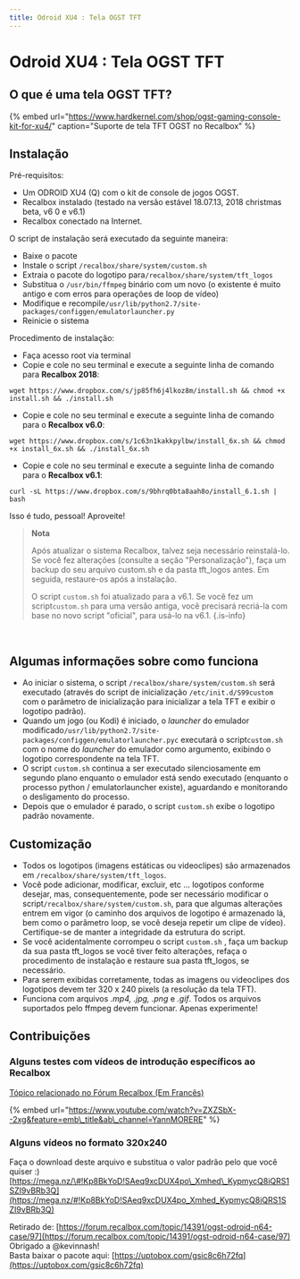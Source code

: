 ```yaml
---
title: Odroid XU4 : Tela OGST TFT
---
```


# Odroid XU4 : Tela OGST TFT

## O que é uma tela OGST TFT? <a id="o-que-e-uma-tela-ogst-tft"></a>

{% embed url="https://www.hardkernel.com/shop/ogst-gaming-console-kit-for-xu4/" caption="Suporte de tela TFT OGST no Recalbox" %}

## Instalação <a id="instalacao"></a>

Pré-requisitos:

* Um ODROID XU4 \(Q\) com o kit de console de jogos OGST.
* Recalbox instalado \(testado na versão estável 18.07.13, 2018 christmas beta, v6 0 e v6.1\)
* Recalbox conectado na Internet.

O script de instalação será executado da seguinte maneira:

* Baixe o pacote
* Instale o script `/recalbox/share/system/custom.sh`
* Extraia o pacote do logotipo para`/recalbox/share/system/tft_logos`
* Substitua o `/usr/bin/ffmpeg` binário com um novo \(o existente é muito antigo e com erros para operações de loop de vídeo\)
* Modifique e recompile`/usr/lib/python2.7/site-packages/configgen/emulatorlauncher.py`
* Reinicie o sistema

Procedimento de instalação:

* Faça acesso root via terminal
* Copie e cole no seu terminal e execute a seguinte linha de comando para **Recalbox 2018**:

```text
wget https://www.dropbox.com/s/jp85fh6j4lkoz8m/install.sh && chmod +x install.sh && ./install.sh
```

* Copie e cole no seu terminal e execute a seguinte linha de comando para o **Recalbox v6.0**:

```text
wget https://www.dropbox.com/s/1c63n1kakkpylbw/install_6x.sh && chmod +x install_6x.sh && ./install_6x.sh
```

* Copie e cole no seu terminal e execute a seguinte linha de comando para o **Recalbox v6.1**:

```text
curl -sL https://www.dropbox.com/s/9bhrq0bta8aah8o/install_6.1.sh | bash
```

Isso é tudo, pessoal! Aproveite!


>**Nota**
>
>Após atualizar o sistema Recalbox, talvez seja necessário reinstalá-lo. Se você fez alterações \(consulte a seção "Personalização"\), faça um backup do seu arquivo custom.sh e da pasta tft\_logos antes. Em seguida, restaure-os após a instalação.
>
>O script `custom.sh` foi atualizado para a v6.1. Se você fez um script`custom.sh` para uma versão antiga, você precisará recriá-la com base no novo script "oficial", para usá-lo na v6.1.
{.is-info}

**​**

## Algumas informações sobre como funciona <a id="algumas-informacoes-sobre-como-funciona"></a>

* Ao iniciar o sistema, o script `/recalbox/share/system/custom.sh` será executado \(através do script de inicialização `/etc/init.d/S99custom` com o parâmetro de inicialização para inicializar a tela TFT e exibir o logotipo padrão\).
* Quando um jogo \(ou Kodi\) é iniciado, o _launcher_ do emulador modificado`/usr/lib/python2.7/site-packages/configgen/emulatorlauncher.pyc` executará o script`custom.sh` com o nome do _launcher_ do emulador como argumento, exibindo o logotipo correspondente na tela TFT.
* O script `custom.sh` continua a ser executado silenciosamente em segundo plano enquanto o emulador está sendo executado \(enquanto o processo python / emulatorlauncher existe\), aguardando e monitorando o desligamento do processo.
* Depois que o emulador é parado, o script `custom.sh` exibe o logotipo padrão novamente.

## Customização <a id="customizacao"></a>

* Todos os logotipos \(imagens estáticas ou videoclipes\) são armazenados em `/recalbox/share/system/tft_logos`.
* Você pode adicionar, modificar, excluir, etc ... logotipos conforme desejar, mas, consequentemente, pode ser necessário modificar o script`/recalbox/share/system/custom.sh`, para que algumas alterações entrem em vigor \(o caminho dos arquivos de logotipo é armazenado lá, bem como o parâmetro loop, se você deseja repetir um clipe de vídeo\). Certifique-se de manter a integridade da estrutura do script.
* Se você acidentalmente corrompeu o script `custom.sh` , faça um backup da sua pasta tft\_logos se você tiver feito alterações, refaça o procedimento de instalação e restaure sua pasta tft\_logos, se necessário.
* Para serem exibidas corretamente, todas as imagens ou videoclipes dos logotipos devem ter 320 x 240 pixels \(a resolução da tela TFT\).
* Funciona com arquivos _.mp4, .jpg, .png_ e _.gif_. Todos os arquivos suportados pelo ffmpeg devem funcionar. Apenas experimente!

## Contribuições <a id="contribuicoes"></a>

### Alguns testes com vídeos de introdução específicos ao Recalbox <a id="alguns-testes-com-videos-de-introducao-especificos-ao-recalbox"></a>

​[Tópico relacionado no Fórum Recalbox \(Em Francês\)](https://forum.recalbox.com/topic/14391/ogst-odroid-n64-case)​

{% embed url="https://www.youtube.com/watch?v=ZXZSbX--2xg&feature=emb\_title&ab\_channel=YannMORERE" %}



### Alguns vídeos no formato 320x240 <a id="alguns-videos-no-formato-320-x240"></a>

Faça o download deste arquivo e substitua o valor padrão pelo que você quiser :\) [https://mega.nz/\#!Kp8BkYoD!SAeq9xcDUX4po\_Xmhed\_KypmycQ8iQRS1SZI9vBRb3Q](https://mega.nz/#!Kp8BkYoD!SAeq9xcDUX4po_Xmhed_KypmycQ8iQRS1SZI9vBRb3Q)​

Retirado de: [https://forum.recalbox.com/topic/14391/ogst-odroid-n64-case/97](https://forum.recalbox.com/topic/14391/ogst-odroid-n64-case/97)   
Obrigado a @kevinnash!  
Basta baixar o pacote aqui: [https://uptobox.com/gsic8c6h72fq](https://uptobox.com/gsic8c6h72fq)​

